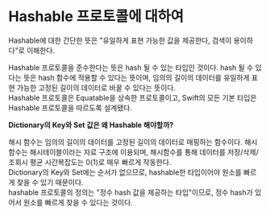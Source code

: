 Hashable 프로토콜에 대하여
===============

Hashable에 대한 간단한 뜻은 "유일하게 표현 가능한 값을 제공한다, 검색이 용이하다"로 이해한다.    

Hashable 프로토콜을 준수한다는 뜻은 hash 될 수 있는 타입인 것이다. hash 될 수 있다는 뜻은 hash 함수에 적용할 수 있다는 뜻이며, 임의의 길이의 데이터를 유일하게 표현 가능한 고정된 길이의 데이터로 바꿀 수 있다는 뜻이다.   
Hashable 프로토콜은 Equatable을 상속한 프로토콜이고, Swift의 모든 기본 타입은 Hashable 프로토콜을 따르도록 설계됐다.   

**Dictionary의 Key와 Set 값은 왜 Hashable 해야할까?** 

해시 함수는 임의의 길이의 데이터를 고정된 길이의 데이터로 매핑하는 함수이다. 
해시 함수는 해시테이블이라는 자료 구조에 이용되며, 해시함수를 통해 데이터를 저장/삭제/조회시 평균 시간복잡도는 0(1)로 매우 빠르게 작동한다.    
Dictionary의 Key와 Set에는 순서가 없으므로, hashable한 타입이어야 원소를 빠르게 찾을 수 있기 때문이다.    
hashable 프로토콜의 정의는 "정수 hash 값을 제공하는 타입"이므로, 정수 hash가 있어서 원소를 빠르게 찾을 수 있다는 것이다.   










